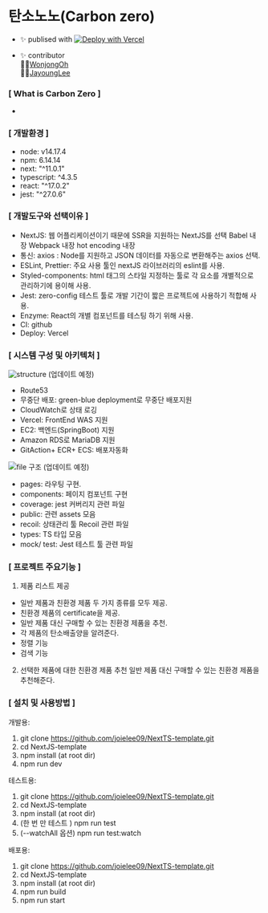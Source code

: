 # 탄소노노(Carbon zero)

* ✨ publised with [![Deploy with Vercel](https://vercel.com/button)](https://carbon-zero-frontend-git-feat-connectapi-carbon-zero-fe.vercel.appd)

* ✨ contributor <br/>
🙋‍♂️[WonjongOh](https://github.com/dev-owen) <br/>
🙋‍♀️[JayoungLee](https://github.com/joielee09) <br/>

### [ What is Carbon Zero ]

- 

### [ 개발환경 ]

- node: v14.17.4
- npm: 6.14.14
- next: "^11.0.1"
- typescript: ^4.3.5
- react: "^17.0.2"
- jest: "^27.0.6"

### [ 개발도구와 선택이유 ]

- NextJS:
    웹 어플리케이션이기 때문에 SSR을 지원하는 NextJS를 선택
    Babel 내장
    Webpack 내장
    hot encoding 내장
- 통신: axios : Node를 지원하고 JSON 데이터를 자동으로 변환해주는 axios 선택.
- ESLint, Prettier: 주요 사용 툴인 nextJS 라이브러리의 eslint를 사용.
- Styled-components: html 태그의 스타일 지정하는 툴로 각 요소를 개별적으로 관리하기에 용이해 사용.
- Jest: zero-config 테스트 툴로 개발 기간이 짧은 프로젝트에 사용하기 적합해 사용.
- Enzyme: React의 개별 컴포넌트를 테스팅 하기 위해 사용.
- CI: github
- Deploy: Vercel

### [ 시스템 구성 및 아키텍처 ]

![structure](https://user-images.githubusercontent.com/67178982/132516863-f0fc6198-6546-4b95-9954-bd10c1852c06.png)
(업데이트 예정)
- Route53
- 무중단 배포: green-blue deployment로 무중단 배포지원
- CloudWatch로 상태 로깅
- Vercel: FrontEnd WAS 지원
- EC2: 백엔드(SpringBoot) 지원
- Amazon RDS로 MariaDB 지원
- GitAction+ ECR+ ECS: 배포자동화

![file 구조](https://user-images.githubusercontent.com/67178982/132516775-3a587315-2bfa-49c1-9e97-93eb7772f767.PNG)
(업데이트 예정)
- pages: 라우팅 구현.
- components: 페이지 컴포넌트 구현
- coverage: jest 커버리지 관련 파일
- public: 관련 assets 모음
- recoil: 상태관리 툴 Recoil 관련 파일
- types: TS 타입 모음
- mock/ test: Jest 테스트 툴 관련 파일

### [ 프로젝트 주요기능 ]

1. 제품 리스트 제공
- 일반 제품과 친환경 제품 두 가지 종류를 모두 제공.
- 친환경 제품의 certificate을 제공.
- 일반 제품 대신 구매할 수 있는 친환경 제품을 추천.
- 각 제품의 탄소배출양을 알려준다.
- 정렬 기능
- 검색 기능

2. 선택한 제품에 대한 친환경 제품 추천
일반 제품 대신 구매할 수 있는 친환경 제품을 추천해준다.

### [ 설치 및 사용방법 ]

개발용:

1. git clone https://github.com/joielee09/NextTS-template.git <br/>
2. cd NextJS-template <br/>
3. npm install (at root dir) <br/>
4. npm run dev <br/>

테스트용:

1. git clone https://github.com/joielee09/NextTS-template.git <br/>
2. cd NextJS-template <br/>
3. npm install (at root dir) <br/>
4. (한 번 만 테스트 ) npm run test <br/>
5. (--watchAll 옵션) npm run test:watch <br/>

배포용:

1. git clone https://github.com/joielee09/NextTS-template.git <br/>
2. cd NextJS-template <br/>
3. npm install (at root dir) <br/>
4. npm run build <br/>
5. npm run start <br/>
